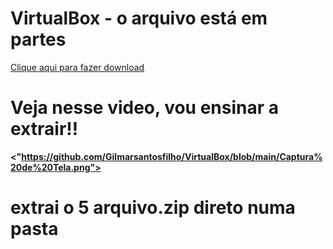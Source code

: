 # VirtualBox - o arquivo está em partes

<a href="https://github.com/Gilmarsantosfilho/VirtualBox/archive/refs/heads/main.zip">Clique aqui para fazer download</strong><strong><a>


# Veja nesse video, vou ensinar a extrair!!

<"https://github.com/Gilmarsantosfilho/VirtualBox/blob/main/Captura%20de%20Tela.png">

# extrai o 5 arquivo.zip direto numa pasta
